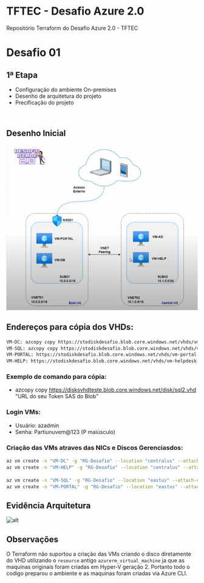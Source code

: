 # TFTEC - Desafio Azure 2.0
Repositório Terraform do Desafio Azure 2.0 - TFTEC


# Desafio 01
## 1ª Etapa
 - Configuração do ambiente On-premises
 - Desenho de arquitetura do projeto
 - Precificação do projeto
<br>

## Desenho Inicial

![alt](Desafio01/Desafio01.png) 


## Endereços para cópia dos VHDs:

```sh
VM-DC: azcopy copy https://stodiskdesafio.blob.core.windows.net/vhds/vm-dc.vhd "https://dfs76ddesafio02.blob.core.windows.net/vhd?sv=2018-11-09&sr=c&st=2022-03-03&se=2022-03-30&sp=racwl&spr=https&rscc=max-age%3D5&rscd=inline&rsce=deflate&rscl=en-US&rsct=application%2Fjson&sig=nEizsImjbPdjWfjP1DN42VJF7duFTv%2BGExwH%2Fsvzbgo%3D"
VM-SQL: azcopy copy https://stodiskdesafio.blob.core.windows.net/vhds/vmsqlserver.vhd "https://dfs76ddesafio01.blob.core.windows.net/vhd?sp=racwl&st=2022-03-04T16:41:13Z&se=2022-03-25T00:41:13Z&spr=https&sv=2020-08-04&sr=c&sig=JRodEGqfUaxs%2BFLQEnkczHDONsaMxnlZx7hoh%2FjuSUs%3D"
VM-PORTAL: https://stodiskdesafio.blob.core.windows.net/vhds/vm-portal.vhd "https://dfs76ddesafio01.blob.core.windows.net/vhd?sv=2018-11-09&sr=c&st=2022-03-03&se=2022-03-30&sp=racwl&spr=https&rscc=max-age%3D5&rscd=inline&rsce=deflate&rscl=en-US&rsct=application%2Fjson&sig=KCm9bl5xkEdJoVejcfQ4BSzPSm657Ctpq2Z4NZ2q07M%3D"
VM-HELP: https://stodiskdesafio.blob.core.windows.net/vhds/vm-helpdesk.vhd "https://dfs76ddesafio02.blob.core.windows.net/vhd?sv=2018-11-09&sr=c&st=2022-03-03&se=2022-03-30&sp=racwl&spr=https&rscc=max-age%3D5&rscd=inline&rsce=deflate&rscl=en-US&rsct=application%2Fjson&sig=nEizsImjbPdjWfjP1DN42VJF7duFTv%2BGExwH%2Fsvzbgo%3D"

```

### Exemplo de comando para cópia:
- azcopy copy https://disksvhdteste.blob.core.windows.net/disk/sql2.vhd "URL do seu Token SAS do Blob"


### Login VMs:
- Usuário: azadmin
- Senha: Partiunuvem@123 (P maiúsculo)


### Criação das VMs atraves das NICs e Discos Gerenciasdos:

```sh
az vm create -n "VM-DC" -g "RG-Desafio" --location "centralus" --attach-os-disk "VM-DC-OSDisk" --nics "VM-DC-nic" --size "Standard_E2as_v5" --os-type "windows" --boot-diagnostics-storage "dfs76ddesafio02" --license-type "Windows_Server" --tags "tftec=Desafio"
az vm create -n "VM-HELP" -g "RG-Desafio" --location "centralus" --attach-os-disk "VM-HELP-OSDisk" --nics "VM-HELP-nic" --size "Standard_E2as_v5" --os-type "Linux" --boot-diagnostics-storage "dfs76ddesafio02" --tags "tftec=Desafio"

az vm create -n "VM-SQL" -g "RG-Desafio" --location "eastus" --attach-os-disk "VM-SQL-OSDisk" --nics "VM-SQL-nic" --size "Standard_E2as_v5" --os-type "Windows" --boot-diagnostics-storage "dfs76ddesafio01"  --license-type "Windows_Server" --tags "tftec=Desafio"
az vm create -n "VM-PORTAL" -g "RG-Desafio" --location "eastus" --attach-os-disk "VM-PORTAL-OSDisk" --nics "VM-PORTAL-nic" --size "Standard_E2as_v5" --os-type "Windows" --boot-diagnostics-storage "dfs76ddesafio01"  --license-type "Windows_Server" --tags "tftec=Desafio"
```

## Evidência Arquitetura 

![alt](Desafio01/Evidência_Arquitetura.png)


## Observações

O Terraform não suportou a criação das VMs criando o disco diretamente do VHD utilizando o `resource` antigo `azurerm_virtual_machine` ja que as maquinas originais foram criadas em Hyper-V geração 2.
Portanto todo o codigo preparou o ambiente e as maquinas foram criadas via Azure CLI.